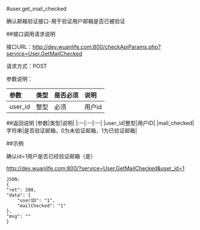 #user.get_mail_checked

确认邮箱验证接口-用于验证用户邮箱是否已被验证

##接口调用请求说明

接口URL：http://dev.wuanlife.com:800/checkApiParams.php?service=User.GetMailChecked

请求方式：POST

参数说明：

|参数|类型|是否必须|说明|
|:--|:--|:--|:--|
|user_id|整型|必须|用户id|

##返回说明
|参数|类型|说明|
|:--|:--|:--|
|user_id|整型|用户ID|
|mail_checked|字符串|是否验证邮箱，0为未验证邮箱，1为已验证邮箱|


##示例

确认id=1用户是否已经验证邮箱（是）

http://dev.wuanlife.com:800/?service=User.GetMailChecked&user_id=1

    JSON:
    {
    "ret": 200,
    "data": {
        "userID": "1",
        "mailChecked": "1"
    },
    "msg": ""
    }

